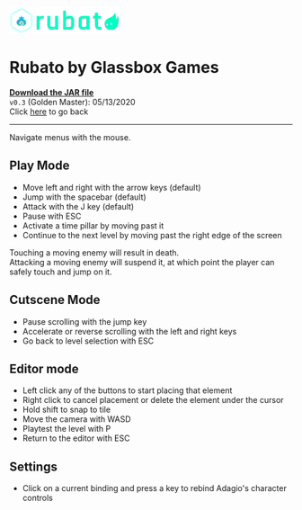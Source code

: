 <!-- v0.3 release file -->
[release]: golden-master.jar "Rubato v0.3"


![Glassbox Games](../../assets/icon.png) 
![Rubato](../../assets/logo.png)
# Rubato by Glassbox Games

**[Download the JAR file][release]**  
`v0.3` (Golden Master): 05/13/2020  
Click [here](..) to go back  

___

Navigate menus with the mouse.

## Play Mode
- Move left and right with the arrow keys (default)
- Jump with the spacebar (default)
- Attack with the J key (default)
- Pause with ESC
- Activate a time pillar by moving past it
- Continue to the next level by moving past the right edge of the screen

Touching a moving enemy will result in death.  
Attacking a moving enemy will suspend it, at which point the player can safely touch and jump on it.

## Cutscene Mode
- Pause scrolling with the jump key
- Accelerate or reverse scrolling with the left and right keys
- Go back to level selection with ESC

## Editor mode
- Left click any of the buttons to start placing that element
- Right click to cancel placement or delete the element under the cursor
- Hold shift to snap to tile
- Move the camera with WASD
- Playtest the level with P
- Return to the editor with ESC

## Settings
- Click on a current binding and press a key to rebind Adagio's character controls